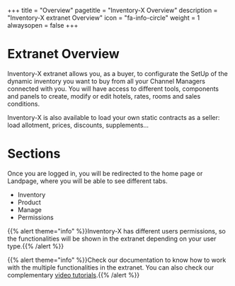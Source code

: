 +++
title = "Overview"
pagetitle = "Inventory-X Overview"
description = "Inventory-X extranet Overview"
icon = "fa-info-circle"
weight = 1
alwaysopen = false
+++


# Extranet Overview

Inventory-X extranet allows you, as a buyer, to configurate the SetUp of the dynamic inventory you want to buy from all your Channel Managers connected with you. You will have access to different tools, components and panels to create, modify or edit hotels, rates, rooms and sales conditions.

Inventory-X is also available to load your own static contracts as a seller: load allotment, prices, discounts, supplements...

# Sections

Once you are logged in, you will be redirected to the home page or Landpage, where you will be able to see different tabs.

* Inventory
* Product
* Manage
* Permissions

{{% alert theme="info" %}}Inventory-X has different users permissions, so the functionalities will be shown in the extranet depending on your user type.{{% /alert %}}

{{% alert theme="info" %}}Check our documentation to know how to work with the multiple functionalities in the extranet. You can also check our complementary [video tutorials](https://www.youtube.com/watch?v=r9_kMRU3RDs&list=PLQwI2TA5wZyaUQHldt7uzJabFOlW8irTh&index=1&ab_channel=TravelgateX).{{% /alert %}}
